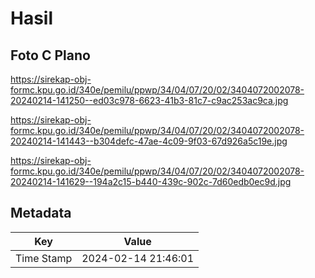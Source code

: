 # Hasil

## Foto C Plano

https://sirekap-obj-formc.kpu.go.id/340e/pemilu/ppwp/34/04/07/20/02/3404072002078-20240214-141250--ed03c978-6623-41b3-81c7-c9ac253ac9ca.jpg

https://sirekap-obj-formc.kpu.go.id/340e/pemilu/ppwp/34/04/07/20/02/3404072002078-20240214-141443--b304defc-47ae-4c09-9f03-67d926a5c19e.jpg

https://sirekap-obj-formc.kpu.go.id/340e/pemilu/ppwp/34/04/07/20/02/3404072002078-20240214-141629--194a2c15-b440-439c-902c-7d60edb0ec9d.jpg


## Metadata

| Key        | Value               |
| ---------- | ------------------- |
| Time Stamp | 2024-02-14 21:46:01 |



